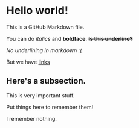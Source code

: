 # Hello world!

This is a GitHub Markdown file.

You can do *italics* and **boldface**. ~~__Is this underline?__~~

*No underlining in markdown :(*

But we have [links](imgur.com/yChNWkg)

## Here's a subsection.

This is very important stuff.

Put things here to remember them!

I remember nothing.
